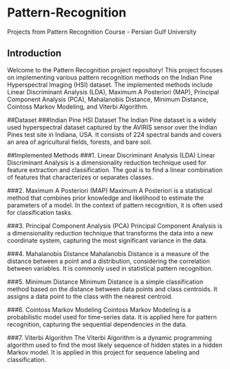 # Pattern-Recognition
Projects from Pattern Recognition Course - Persian Gulf University

## Introduction
Welcome to the Pattern Recognition project repository! This project focuses on implementing various pattern recognition methods on the Indian Pine Hyperspectral Imaging (HSI) dataset. The implemented methods include Linear Discriminant Analysis (LDA), Maximum A Posteriori (MAP), Principal Component Analysis (PCA), Mahalanobis Distance, Minimum Distance, Cointoss Markov Modeling, and Viterbi Algorithm.

##Dataset
###Indian Pine HSI Dataset
The Indian Pine dataset is a widely used hyperspectral dataset captured by the AVIRIS sensor over the Indian Pines test site in Indiana, USA. It consists of 224 spectral bands and covers an area of agricultural fields, forests, and bare soil.

##Implemented Methods
###1. Linear Discriminant Analysis (LDA)
Linear Discriminant Analysis is a dimensionality reduction technique used for feature extraction and classification. The goal is to find a linear combination of features that characterizes or separates classes.

###2. Maximum A Posteriori (MAP)
Maximum A Posteriori is a statistical method that combines prior knowledge and likelihood to estimate the parameters of a model. In the context of pattern recognition, it is often used for classification tasks.

###3. Principal Component Analysis (PCA)
Principal Component Analysis is a dimensionality reduction technique that transforms the data into a new coordinate system, capturing the most significant variance in the data.

###4. Mahalanobis Distance
Mahalanobis Distance is a measure of the distance between a point and a distribution, considering the correlation between variables. It is commonly used in statistical pattern recognition.

###5. Minimum Distance
Minimum Distance is a simple classification method based on the distance between data points and class centroids. It assigns a data point to the class with the nearest centroid.

###6. Cointoss Markov Modeling
Cointoss Markov Modeling is a probabilistic model used for time-series data. It is applied here for pattern recognition, capturing the sequential dependencies in the data.

###7. Viterbi Algorithm
The Viterbi Algorithm is a dynamic programming algorithm used to find the most likely sequence of hidden states in a hidden Markov model. It is applied in this project for sequence labeling and classification.

